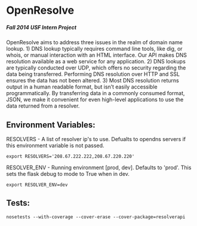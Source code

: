 OpenResolve
==================================================

##### Fall 2014 USF Intern Project

OpenResolve aims to address three issues in the realm of domain name lookup. 1) DNS lookup typically requires command line tools, like dig, or whois, or manual interaction with an HTML interface. Our API makes DNS resolution available as a web service for any application. 2) DNS lookups are typically conducted over UDP, which offers no security regarding the data being transferred. Performing DNS resolution over HTTP and SSL ensures the data has not been altered. 3) Most DNS resolution returns output in a human readable format, but isn’t easily accessible programmatically. By transferring data in a commonly consumed format, JSON, we make it convenient for even high-level applications to use the data returned from a resolver.


Environment Variables:
--------------------------------------------------

RESOLVERS - A list of resolver ip's to use. Defualts to opendns servers if this environment variable is not passed.

    export RESOLVERS='208.67.222.222,208.67.220.220'

RESOLVER_ENV - Running environment [prod, dev]. Defaults to 'prod'. This sets the flask debug to mode to True when in dev.

    export RESOLVER_ENV=dev
    

Tests:
--------------------------------------------------

	nosetests --with-coverage --cover-erase --cover-package=resolverapi


